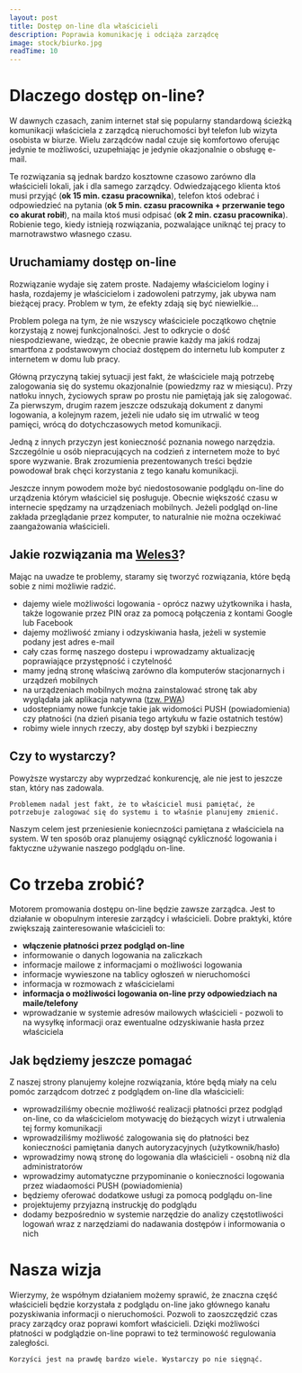 ```yaml
---
layout: post
title: Dostęp on-line dla właścicieli
description: Poprawia komunikację i odciąża zarządcę
image: stock/biurko.jpg
readTime: 10
---
```

# Dlaczego dostęp on-line?

W dawnych czasach, zanim internet stał się popularny standardową ścieżką komunikacji właściciela
z zarządcą nieruchomości był telefon lub wizyta osobista w biurze. Wielu zarządców nadal czuje się 
komfortowo oferując jedynie te możliwości, uzupełniając je jedynie okazjonalnie o obsługę e-mail.

Te rozwiązania są jednak bardzo kosztowne czasowo zarówno dla właścicieli lokali, jak i dla samego
zarządcy. Odwiedzającego klienta ktoś musi przyjąć (__ok 15 min. czasu pracownika__), telefon ktoś odebrać
i odpowiedzieć na pytania (__ok 5 min. czasu pracownika + przerwanie tego co akurat robił__), na maila ktoś
musi odpisać (__ok 2 min. czasu pracownika__). Robienie tego, kiedy istnieją rozwiązania, pozwalające
uniknąć tej pracy to marnotrawstwo własnego czasu.


## Uruchamiamy dostęp on-line

Rozwiązanie wydaje się zatem proste. Nadajemy właścicielom loginy i hasła, rozdajemy je właścicielom i
zadowoleni patrzymy, jak ubywa nam bieżącej pracy. Problem w tym, że efekty zdają się być niewielkie...

Problem polega na tym, że nie wszyscy właściciele początkowo chętnie korzystają z nowej funkcjonalności.
Jest to odkrycie o dość niespodziewane, wiedząc, że obecnie prawie każdy ma jakiś rodzaj smartfona z
podstawowym chociaż dostępem do internetu lub komputer z internetem w domu lub pracy.

Główną przyczyną takiej sytuacji jest fakt, że właściciele mają potrzebę zalogowania się do systemu okazjonalnie
(powiedzmy raz w miesiącu). Przy natłoku innych, życiowych spraw po prostu nie pamiętają jak się zalogować.
Za pierwszym, drugim razem jeszcze odszukają dokument z danymi logowania, a kolejnym razem, jeżeli nie udało
się im utrwalić w teog pamięci, wrócą do dotychczasowych metod komunikacji.

Jedną z innych przyczyn jest konieczność poznania nowego narzędzia. Szczególnie u osób niepracujących na codzień
z internetem może to być spore wyzwanie. Brak zrozumienia prezentowanych treści będzie powodował brak chęci
korzystania z tego kanału komunikacji.

Jeszcze innym powodem może być niedostosowanie podglądu on-line do urządzenia którym właściciel się posługuje.
Obecnie większość czasu w internecie spędzamy na urządzeniach mobilnych. Jeżeli podgląd on-line zakłada przeglądanie
przez komputer, to naturalnie nie można oczekiwać zaangażowania właścicieli.


## Jakie rozwiązania ma [Weles3](https://www.e-adm.pl)?

Mając na uwadze te problemy, staramy się tworzyć rozwiązania, które będą sobie z nimi możliwie radzić.
 - dajemy wiele możliwości logowania - oprócz nazwy użytkownika i hasła, także logowanie przez PIN oraz
za pomocą połączenia z kontami Google lub Facebook
 - dajemy możliwość zmiany i odzyskiwania hasła, jeżeli w systemie podany jest adres e-mail
 - cały czas formę naszego dostepu i wprowadzamy aktualizację poprawiające przystępność i czytelność
 - mamy jedną stronę właściwą zarówno dla komputerów stacjonarnych i urządzeń mobilnych
 - na urządzeniach mobilnych można zainstalować stronę tak aby wyglądała jak aplikacja natywna ([tzw. PWA](https://pl.wikipedia.org/wiki/Progressive_web_app))
 - udostepniamy nowe funkcje takie jak widomości PUSH (powiadomienia) czy płatności (na dzień pisania tego artykułu w fazie ostatnich testów)
 - robimy wiele innych rzeczy, aby dostęp był szybki i bezpieczny

## Czy to wystarczy?

Powyższe wystarczy aby wyprzedzać konkurencję, ale nie jest to jeszcze stan, który nas zadowala. 

``
Problemem nadal jest fakt, że to właściciel musi pamiętać, że potrzebuje zalogować się do systemu i to właśnie planujemy zmienić.
``


Naszym celem jest przeniesienie koniecnzości pamiętana z właściciela na system. W ten sposób oraz planujemy osiągnąć
cykliczność logowania i faktyczne używanie naszego podglądu on-line.

# Co trzeba zrobić?

Motorem promowania dostępu on-line będzie zawsze zarządca. Jest to działanie w
obopulnym interesie zarządcy i właścicieli. Dobre praktyki, które zwiększają zainteresowanie
właścicieli to:
 - __włączenie płatności przez podgląd on-line__
 - informowanie o danych logowania na zaliczkach
 - informacje mailowe z informacjami o możliwości logowania
 - informacje wywieszone na tablicy ogłoszeń w nieruchomości
 - informacja w rozmowach z właścicielami
 - __informacja o możliwości logowania on-line przy odpowiedziach na maile/telefony__
 - wprowadzanie w systemie adresów mailowych właścicieli - pozwoli to na wysyłkę 
informacji oraz ewentualne odzyskiwanie hasła przez właściciela

## Jak będziemy jeszcze pomagać

Z naszej strony planujemy kolejne rozwiązania, które będą miały na celu pomóc
zarządcom dotrzeć z podglądem on-line dla właścicieli:
 - wprowadziliśmy obecnie możliwość realizacji płatności przez podgląd on-line, co da właścicielom motywację do bieżących wizyt
i utrwalenia tej formy komunikacji
 - wprowadziliśmy możliwość zalogowania się do płatności bez konieczności pamiętania danych autoryzacyjnych (użytkownik/hasło)
 - wprowadzimy nową stronę do logowania dla właścicieli - osobną niż dla administratorów
 - wprowadzimy automatyczne przypominanie o konieczności logowania przez wiadaomości PUSH (powiadomienia)
 - będziemy oferować dodatkowe usługi za pomocą podglądu on-line
 - projektujemy przyjazną instruckję do podglądu 
 - dodamy bezpośrednio w systemie narzędzie do analizy częstotliwości logowań
wraz z narzędziami do nadawania dostępów i informowania o nich

# Nasza wizja

Wierzymy, że współnym działaniem możemy sprawić, że znaczna część właścicieli będzie korzystała
z podglądu on-line jako głównego kanału pozyskiwania informacji o nieruchomości. Pozwoli to
zaoszczędzić czas pracy zarządcy oraz poprawi komfort właścicieli. Dzięki możliwości płatności
w podglądzie on-line poprawi to też terminowość regulowania zaległości.

``
Korzyści jest na prawdę bardzo wiele. Wystarczy po nie sięgnąć.
``